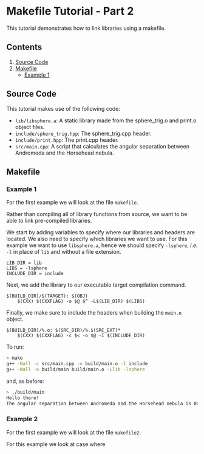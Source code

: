 # Makefile Tutorial - Part 2

This tutorial demonstrates how to link libraries using a makefile.

## Contents

1. [Source Code](#Source-Code)
1. [Makefile](#Makefile)
   * [Example 1](#Example-1)

## Source Code

This tutorial makes use of the following code:

- `lib/libsphere.a`: A static library made from the sphere_trig.o and print.o object files.
- `include/sphere_trig.hpp`: The sphere_trig.cpp header.
- `include/print.hpp`: The print.cpp header.
- `src/main.cpp`: A script that calculates the angular separation between Andromeda and the Horsehead nebula.

## Makefile

### Example 1

For the first example we will look at the file `makefile`.

Rather than compiling all of library functions from source, we want to be able to link pre-compiled libraries.

We start by adding variables to specify where our libraries and headers are located. We also need to specify which libraries we want to use. For this example we want to use `libsphere.a`, hence we should specify `-lsphere`, *i.e.* `-l` in place of `lib` and without a file extension.

```make
LIB_DIR = lib
LIBS = -lsphere
INCLUDE_DIR = include
```

Next, we add the library to our executable target compilation command.

```make
$(BUILD_DIR)/$(TARGET): $(OBJ)
	$(CXX) $(CXXFLAG) -o $@ $^ -L$(LIB_DIR) $(LIBS)
```

Finally, we make sure to include the headers when building the `main.o` object.

```make
$(BUILD_DIR)/%.o: $(SRC_DIR)/%.$(SRC_EXT)*
	$(CXX) $(CXXFLAG) -c $< -o $@ -I $(INCLUDE_DIR)
```

To run:

```bash
> make
g++ -Wall -c src/main.cpp -o build/main.o -I include
g++ -Wall -o build/main build/main.o -Llib -lsphere
```

and, as before:

```bash
> ./build/main
Hello there!
The angular separation between Andromeda and the Horsehead nebula is 80.1194 degrees.
```

### Example 2

For the first example we will look at the file `makefile2`.

For this example we look at case where 
